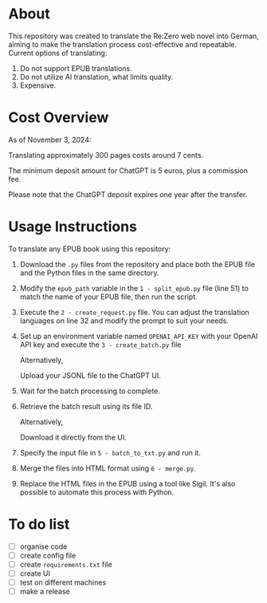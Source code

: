 # About

This repository was created to translate the Re:Zero web novel into German, aiming to make the translation process cost-effective and repeatable. Current options of translating:
1. Do not support EPUB translations.
2. Do not utilize AI translation, what limits quality.
3. Expensive.

# Cost Overview

As of November 3, 2024:

Translating approximately 300 pages costs around 7 cents.

The minimum deposit amount for ChatGPT is 5 euros, plus a commission fee.

Please note that the ChatGPT deposit expires one year after the transfer.

# Usage Instructions

To translate any EPUB book using this repository:

1. Download the `.py` files from the repository and place both the EPUB file and the Python files in the same directory.
2. Modify the `epub_path` variable in the `1 - split_epub.py` file (line 51) to match the name of your EPUB file, then run the script.
3. Execute the `2 - create_request.py` file. You can adjust the translation languages on line 32 and modify the prompt to suit your needs.
4. Set up an environment variable named `OPENAI_API_KEY` with your OpenAI API key and execute the `3 - create_batch.py` file

   Alternatively,

   Upload your JSONL file to the ChatGPT UI.
5. Wait for the batch processing to complete.
6. Retrieve the batch result using its file ID.

   Alternatively,

   Download it directly from the UI.
7. Specify the input file in `5 - batch_to_txt.py` and run it.
8. Merge the files into HTML format using `6 - merge.py`.
9. Replace the HTML files in the EPUB using a tool like Sigil. It's also possible to automate this process with Python.

# To do list
- [ ] organise code 
- [ ] create config file
- [ ] create `requirements.txt` file
- [ ] create UI
- [ ] test on different machines
- [ ] make a release 
